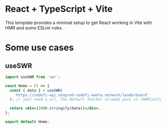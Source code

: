 # React + TypeScript + Vite

This template provides a minimal setup to get React working in Vite with HMR and some ESLint rules.

# Some use cases

## useSWR

```jsx
import useSWR from 'swr';

const Home = () => {
  const { data } = useSWR(
    'https://cedefi-api.nonprod-cedefi.manta.network/leaderboard'
  ); // just need a url, the default fetcher already pass in <SWRConfig

  return <div>{JSON.stringify(data)}</div>;
};

export default Home;
```
